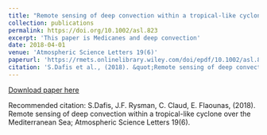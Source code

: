 ```yaml
---
title: "Remote sensing of deep convection within a tropical‐like cyclone over the Mediterranean Sea"
collection: publications
permalink: https://doi.org/10.1002/asl.823
excerpt: 'This paper is Medicanes and deep convection'
date: 2018-04-01
venue: 'Atmospheric Science Letters 19(6)'
paperurl: 'https://rmets.onlinelibrary.wiley.com/doi/epdf/10.1002/asl.823'
citation: 'S.Dafis et al., (2018). &quot;Remote sensing of deep convection within a tropical-like cyclone over the Mediterranean Sea; <i>Atmospheric Science Letters<i> 19(6).'
---
```


[Download paper here](https://rmets.onlinelibrary.wiley.com/doi/epdf/10.1002/asl.823)

Recommended citation: S.Dafis, J.F. Rysman, C. Claud, E. Flaounas, (2018). Remote sensing of deep convection within a tropical-like cyclone over the Mediterranean Sea; Atmospheric Science Letters 19(6).
